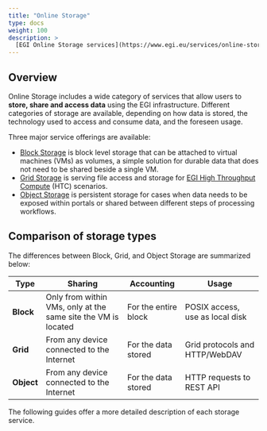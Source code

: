 ```yaml
---
title: "Online Storage"
type: docs
weight: 100
description: >
  [EGI Online Storage services](https://www.egi.eu/services/online-storage/)
---
```


## Overview

Online Storage includes a wide category of services that allow users to **store,
share and access data** using the EGI infrastructure. Different categories of
storage are available, depending on how data is stored, the technology used to
access and consume data, and the foreseen usage.

Three major service offerings are available:

- [Block Storage](block-storage) is block level storage that can be attached to
  virtual machines (VMs) as volumes, a simple solution for durable data that
  does not need to be shared beside a single VM.
- [Grid Storage](grid-storage) is serving file access and storage for
  [EGI High Throughput Compute](../high-throughput-compute) (HTC) scenarios.
- [Object Storage](object-storage) is persistent storage for cases when data
  needs to be exposed within portals or shared between different steps of
  processing workflows.

## Comparison of storage types

The differences between Block, Grid, and Object Storage are summarized below:

| Type       | Sharing                                                       | Accounting           | Usage                           |
| ---------- | ------------------------------------------------------------- | -------------------- | ------------------------------- |
| **Block**  | Only from within VMs, only at the same site the VM is located | For the entire block | POSIX access, use as local disk |
| **Grid**   | From any device connected to the Internet                     | For the data stored  | Grid protocols and HTTP/WebDAV  |
| **Object** | From any device connected to the Internet                     | For the data stored  | HTTP requests to REST API       |

The following guides offer a more detailed description of each storage service.
